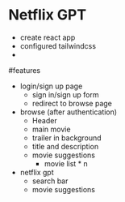 # Netflix GPT
- create react app
- configured tailwindcss 
-






#features
- login/sign up page
    - sign in/sign up form
    - redirect to browse page
- browse (after authentication)
    - Header 
    - main movie
     - trailer in background
     - title and description
     - movie suggestions
        - movie list * n 
- netflix gpt
    - search bar
    - movie suggestions

